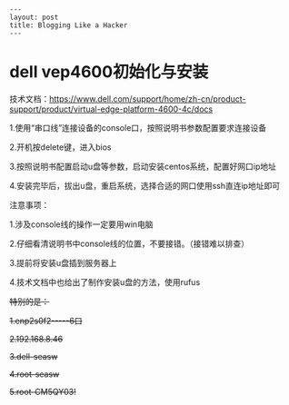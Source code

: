 ```text
---
layout: post
title: Blogging Like a Hacker
---
```

# dell vep4600初始化与安装

技术文档：https://www.dell.com/support/home/zh-cn/product-support/product/virtual-edge-platform-4600-4c/docs

1.使用“串口线”连接设备的console口，按照说明书参数配置要求连接设备

2.开机按delete键，进入bios

3.按照说明书配置启动u盘等参数，启动安装centos系统，配置好网口ip地址

4.安装完毕后，拔出u盘，重启系统，选择合适的网口使用ssh直连ip地址即可

注意事项：

1.涉及console线的操作一定要用win电脑

2.仔细看清说明书中console线的位置，不要接错。（接错难以排查）

3.提前将安装u盘插到服务器上

4.技术文档中也给出了制作安装u盘的方法，使用rufus

~~特别的是：~~

~~1.enp2s0f2-----6口~~

~~2.192.168.8.46~~

~~3.dell-seasw~~

~~4.root-seasw~~

~~5.root-CM5QY03!~~